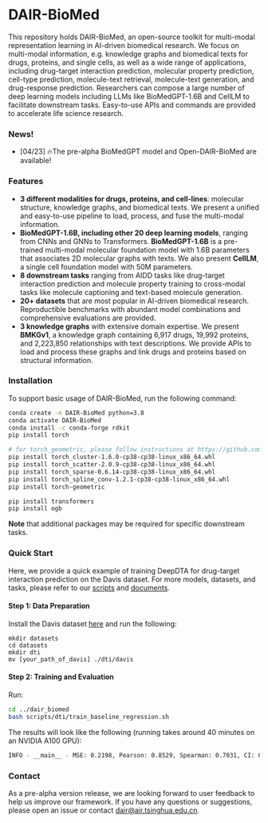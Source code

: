 # DAIR-BioMed
This repository holds DAIR-BioMed, an open-source toolkit for multi-modal representation learning in AI-driven biomedical research. We focus on multi-modal information, e.g. knowledge graphs and biomedical texts for drugs, proteins, and single cells, as well as a wide range of applications, including drug-target interaction prediction, molecular property prediction, cell-type prediction, molecule-text retrieval, molecule-text generation, and drug-response prediction. Researchers can compose a large number of deep learning models including LLMs like BioMedGPT-1.6B and CellLM to facilitate downstream tasks. Easy-to-use APIs and commands are provided to accelerate life science research.

### News!

- [04/23] 🔥The pre-alpha BioMedGPT model and Open-DAIR-BioMed are available!

### Features

- **3 different modalities for drugs, proteins, and cell-lines**: molecular structure, knowledge graphs, and biomedical texts. We present a unified and easy-to-use pipeline to load, process, and fuse the multi-modal information.
- **BioMedGPT-1.6B, including other 20 deep learning models**, ranging from CNNs and GNNs to Transformers. **BioMedGPT-1.6B** is a pre-trained multi-modal molecular foundation model with 1.6B parameters that associates 2D molecular graphs with texts. We also present **CellLM**, a single cell foundation model with 50M parameters.
- **8 downstream tasks** ranging from AIDD tasks like drug-target interaction prediction and molecule property training to cross-modal tasks like molecule captioning and text-based molecule generation.  
- **20+ datasets** that are most popular in AI-driven biomedical research. Reproductible benchmarks with abundant model combinations and comprehensive evaluations are provided.
- **3 knowledge graphs** with extensive domain expertise. We present **BMKGv1**, a knowledge graph containing 6,917 drugs, 19,992 proteins, and 2,223,850 relationships with text descriptions. We provide APIs to load and process these graphs and link drugs and proteins based on structural information.

### Installation

To support basic usage of DAIR-BioMed, run the following command:

```bash
conda create -n DAIR-BioMed python=3.8
conda activate DAIR-BioMed
conda install -c conda-forge rdkit
pip install torch

# for torch_geometric, please follow instructions at https://github.com/pyg-team/pytorch_geometric to install the correct version of pyg
pip install torch_cluster-1.6.0-cp38-cp38-linux_x86_64.whl
pip install torch_scatter-2.0.9-cp38-cp38-linux_x86_64.whl
pip install torch_sparse-0.6.14-cp38-cp38-linux_x86_64.whl
pip install torch_spline_conv-1.2.1-cp38-cp38-linux_x86_64.whl
pip install torch-geometric

pip install transformers 
pip install ogb
```

**Note** that additional packages may be required for specific downstream tasks.

### Quick Start

Here, we provide a quick example of training DeepDTA for drug-target interaction prediction on the Davis dataset. For more models, datasets, and tasks, please refer to our [scripts](./dair_biomed/scripts) and [documents](./docs).

#### Step 1: Data Preparation

Install the Davis dataset [here](https://drive.google.com/drive/folders/1pz4QZEmcZrBU5JAJliyMNvMrBFeXN4SN?usp=sharing) and run the following:

```
mkdir datasets
cd datasets
mkdir dti
mv [your_path_of_davis] ./dti/davis
```

#### Step 2: Training and Evaluation

Run:

```bash
cd ../dair_biomed
bash scripts/dti/train_baseline_regression.sh
```

The results will look like the following (running takes around 40 minutes on an NVIDIA A100 GPU):

```bash
INFO - __main__ - MSE: 0.2198, Pearson: 0.8529, Spearman: 0.7031, CI: 0.8927, r_m^2: 0.6928
```

### Contact

As a pre-alpha version release, we are looking forward to user feedback to help us improve our framework. If you have any questions or suggestions, please open an issue or contact [dair@air.tsinghua.edu.cn](mailto:dair@air.tsinghua.edu.cn).
